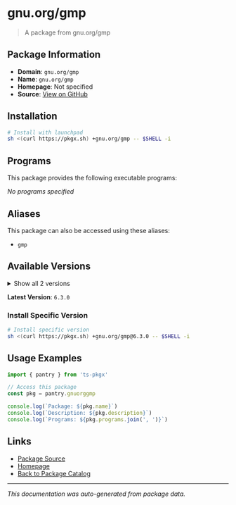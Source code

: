 # gnu.org/gmp

> A package from gnu.org/gmp

## Package Information

- **Domain**: `gnu.org/gmp`
- **Name**: `gnu.org/gmp`
- **Homepage**: Not specified
- **Source**: [View on GitHub](https://github.com/pkgxdev/pantry/tree/main/projects/gnu.org/gmp/package.yml)

## Installation

```bash
# Install with launchpad
sh <(curl https://pkgx.sh) +gnu.org/gmp -- $SHELL -i
```

## Programs

This package provides the following executable programs:

*No programs specified*

## Aliases

This package can also be accessed using these aliases:

- `gmp`

## Available Versions

<details>
<summary>Show all 2 versions</summary>

- `6.3.0`, `6.2.1`

</details>

**Latest Version**: `6.3.0`

### Install Specific Version

```bash
# Install specific version
sh <(curl https://pkgx.sh) +gnu.org/gmp@6.3.0 -- $SHELL -i
```

## Usage Examples

```typescript
import { pantry } from 'ts-pkgx'

// Access this package
const pkg = pantry.gnuorggmp

console.log(`Package: ${pkg.name}`)
console.log(`Description: ${pkg.description}`)
console.log(`Programs: ${pkg.programs.join(', ')}`)
```

## Links

- [Package Source](https://github.com/pkgxdev/pantry/tree/main/projects/gnu.org/gmp/package.yml)
- [Homepage](#)
- [Back to Package Catalog](../package-catalog.md)

---

*This documentation was auto-generated from package data.*
